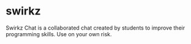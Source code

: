 # swirkz
Swirkz Chat is a collaborated chat created by students to improve their programming skills. Use on your own risk.
